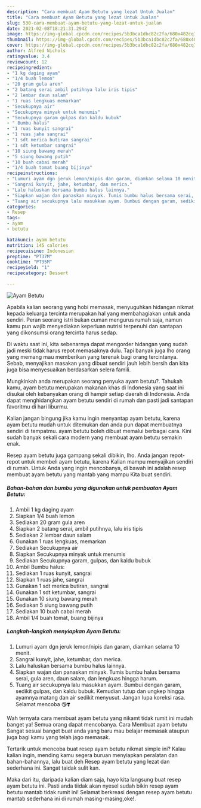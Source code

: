 ```yaml
---
description: "Cara membuat Ayam Betutu yang lezat Untuk Jualan"
title: "Cara membuat Ayam Betutu yang lezat Untuk Jualan"
slug: 530-cara-membuat-ayam-betutu-yang-lezat-untuk-jualan
date: 2021-02-08T18:21:31.294Z
image: https://img-global.cpcdn.com/recipes/5b3bca1dbc82c2fa/680x482cq70/ayam-betutu-foto-resep-utama.jpg
thumbnail: https://img-global.cpcdn.com/recipes/5b3bca1dbc82c2fa/680x482cq70/ayam-betutu-foto-resep-utama.jpg
cover: https://img-global.cpcdn.com/recipes/5b3bca1dbc82c2fa/680x482cq70/ayam-betutu-foto-resep-utama.jpg
author: Alfred Nichols
ratingvalue: 3.4
reviewcount: 12
recipeingredient:
- "1 kg daging ayam"
- "1/4 buah lemon"
- "20 gram gula aren"
- "2 batang serai ambil putihnya lalu iris tipis"
- "2 lembar daun salam"
- "1 ruas lengkuas memarkan"
- "Secukupnya air"
- "Secukupnya minyak untuk menumis"
- "Secukupnya garam gulpas dan kaldu bubuk"
- " Bumbu halus"
- "1 ruas kunyit sangrai"
- "1 ruas jahe sangrai"
- "1 sdt merica butiran sangrai"
- "1 sdt ketumbar sangrai"
- "10 siung bawang merah"
- "5 siung bawang putih"
- "10 buah cabai merah"
- "1/4 buah tomat buang bijinya"
recipeinstructions:
- "Lumuri ayam dgn jeruk lemon/nipis dan garam, diamkan selama 10 menit."
- "Sangrai kunyit, jahe, ketumbar, dan merica."
- "Lalu haluskan bersama bumbu halus lainnya."
- "Siapkan wajan dan panaskan minyak. Tumis bumbu halus bersama serai, gula aren, daun salam, dan lengkuas hingga harum."
- "Tuang air secukupnya lalu masukkan ayam. Bumbui dengan garam, sedikit gulpas, dan kaldu bubuk. Kemudian tutup dan ungkep hingga ayamnya matang dan air sedikit menyusut. Jangan lupa koreksi rasa. Selamat mencoba 😘❣️"
categories:
- Resep
tags:
- ayam
- betutu

katakunci: ayam betutu 
nutrition: 145 calories
recipecuisine: Indonesian
preptime: "PT37M"
cooktime: "PT35M"
recipeyield: "1"
recipecategory: Dessert

---
```



![Ayam Betutu](https://img-global.cpcdn.com/recipes/5b3bca1dbc82c2fa/680x482cq70/ayam-betutu-foto-resep-utama.jpg)

Apabila kalian seorang yang hobi memasak, menyuguhkan hidangan nikmat kepada keluarga tercinta merupakan hal yang membahagiakan untuk anda sendiri. Peran seorang istri bukan cuman mengurus rumah saja, namun kamu pun wajib menyediakan keperluan nutrisi terpenuhi dan santapan yang dikonsumsi orang tercinta harus sedap.

Di waktu  saat ini, kita sebenarnya dapat mengorder hidangan yang sudah jadi meski tidak harus repot memasaknya dulu. Tapi banyak juga lho orang yang memang mau memberikan yang terenak bagi orang tercintanya. Sebab, menyajikan masakan yang dibuat sendiri jauh lebih bersih dan kita juga bisa menyesuaikan berdasarkan selera famili. 



Mungkinkah anda merupakan seorang penyuka ayam betutu?. Tahukah kamu, ayam betutu merupakan makanan khas di Indonesia yang saat ini disukai oleh kebanyakan orang di hampir setiap daerah di Indonesia. Anda dapat menghidangkan ayam betutu sendiri di rumah dan pasti jadi santapan favoritmu di hari liburmu.

Kalian jangan bingung jika kamu ingin menyantap ayam betutu, karena ayam betutu mudah untuk ditemukan dan anda pun dapat membuatnya sendiri di tempatmu. ayam betutu boleh dibuat memalui berbagai cara. Kini sudah banyak sekali cara modern yang membuat ayam betutu semakin enak.

Resep ayam betutu juga gampang sekali dibikin, lho. Anda jangan repot-repot untuk membeli ayam betutu, karena Kalian mampu menyajikan sendiri di rumah. Untuk Anda yang ingin mencobanya, di bawah ini adalah resep membuat ayam betutu yang mantab yang mampu Kita buat sendiri.

<!--inarticleads1-->

##### Bahan-bahan dan bumbu yang digunakan untuk pembuatan Ayam Betutu:

1. Ambil 1 kg daging ayam
1. Siapkan 1/4 buah lemon
1. Sediakan 20 gram gula aren
1. Siapkan 2 batang serai, ambil putihnya, lalu iris tipis
1. Sediakan 2 lembar daun salam
1. Gunakan 1 ruas lengkuas, memarkan
1. Sediakan Secukupnya air
1. Siapkan Secukupnya minyak untuk menumis
1. Sediakan Secukupnya garam, gulpas, dan kaldu bubuk
1. Ambil  Bumbu halus:
1. Sediakan 1 ruas kunyit, sangrai
1. Siapkan 1 ruas jahe, sangrai
1. Gunakan 1 sdt merica butiran, sangrai
1. Gunakan 1 sdt ketumbar, sangrai
1. Gunakan 10 siung bawang merah
1. Sediakan 5 siung bawang putih
1. Sediakan 10 buah cabai merah
1. Ambil 1/4 buah tomat, buang bijinya




<!--inarticleads2-->

##### Langkah-langkah menyiapkan Ayam Betutu:

1. Lumuri ayam dgn jeruk lemon/nipis dan garam, diamkan selama 10 menit.
1. Sangrai kunyit, jahe, ketumbar, dan merica.
1. Lalu haluskan bersama bumbu halus lainnya.
1. Siapkan wajan dan panaskan minyak. Tumis bumbu halus bersama serai, gula aren, daun salam, dan lengkuas hingga harum.
1. Tuang air secukupnya lalu masukkan ayam. Bumbui dengan garam, sedikit gulpas, dan kaldu bubuk. Kemudian tutup dan ungkep hingga ayamnya matang dan air sedikit menyusut. Jangan lupa koreksi rasa. Selamat mencoba 😘❣️




Wah ternyata cara membuat ayam betutu yang nikamt tidak rumit ini mudah banget ya! Semua orang dapat mencobanya. Cara Membuat ayam betutu Sangat sesuai banget buat anda yang baru mau belajar memasak ataupun juga bagi kamu yang telah jago memasak.

Tertarik untuk mencoba buat resep ayam betutu nikmat simple ini? Kalau kalian ingin, mending kamu segera buruan menyiapkan peralatan dan bahan-bahannya, lalu buat deh Resep ayam betutu yang lezat dan sederhana ini. Sangat taidak sulit kan. 

Maka dari itu, daripada kalian diam saja, hayo kita langsung buat resep ayam betutu ini. Pasti anda tiidak akan nyesel sudah bikin resep ayam betutu mantab tidak rumit ini! Selamat berkreasi dengan resep ayam betutu mantab sederhana ini di rumah masing-masing,oke!.

